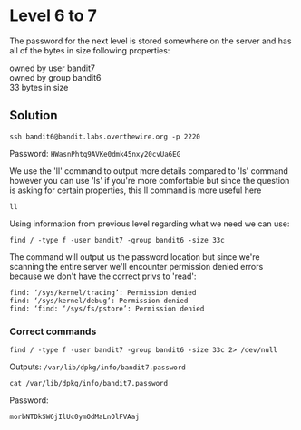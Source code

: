 # Level 6 to 7

The password for the next level is stored somewhere on the server and has all of the bytes in size following properties:

owned by user bandit7 <br>
owned by group bandit6 <br>
33 bytes in size <br>

## Solution

```
ssh bandit6@bandit.labs.overthewire.org -p 2220
```

Password: `HWasnPhtq9AVKe0dmk45nxy20cvUa6EG`

We use the 'll' command to output more details compared to 'ls' command however you can use 'ls' if you're more comfortable but since the question is asking for certain properties, this ll command is more useful here

```
ll
```

Using information from previous level regarding what we need we can use:

```
find / -type f -user bandit7 -group bandit6 -size 33c
```

The command will output us the password location but since we're scanning the entire server we'll encounter permission denied errors because we don't have the correct privs to 'read':

`find: ‘/sys/kernel/tracing’: Permission denied` <br>
`find: ‘/sys/kernel/debug’: Permission denied` <br>
`find: ‘find: ‘/sys/fs/pstore’: Permission denied`<br>

### Correct commands

```
find / -type f -user bandit7 -group bandit6 -size 33c 2> /dev/null
```

Outputs: `/var/lib/dpkg/info/bandit7.password`

```
cat /var/lib/dpkg/info/bandit7.password
```

Password:
```
morbNTDkSW6jIlUc0ymOdMaLnOlFVAaj
```
